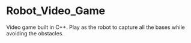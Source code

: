 # Robot_Video_Game
Video game built in C++. Play as the robot to capture all the bases while avoiding the obstacles.

